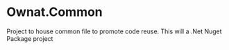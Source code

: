 # Ownat.Common
Project to house common file to promote code reuse. This will a .Net Nuget Package project

